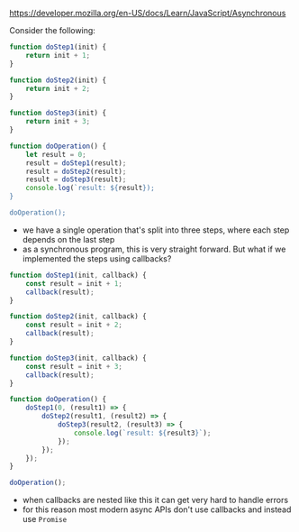 
https://developer.mozilla.org/en-US/docs/Learn/JavaScript/Asynchronous

Consider the following:
```javascript
function doStep1(init) {
	return init + 1;
}

function doStep2(init) {
	return init + 2;
}

function doStep3(init) {
	return init + 3;
}

function doOperation() {
	let result = 0;
	result = doStep1(result);
	result = doStep2(result);
	result = doStep3(result);
	console.log(`result: ${result});
}

doOperation();
```

- we have a single operation that's split into three steps, where each step depends on the last step
- as a synchronous program, this is very straight forward. But what if we implemented the steps using callbacks?

```javascript
function doStep1(init, callback) {
	const result = init + 1;
	callback(result);
}

function doStep2(init, callback) {
	const result = init + 2;
	callback(result);
}

function doStep3(init, callback) {
	const result = init + 3;
	callback(result);
}

function doOperation() {
	doStep1(0, (result1) => {
		doStep2(result1, (result2) => {
			doStep3(result2, (result3) => {
				console.log(`result: ${result3}`);
			});
		});
	});
}

doOperation();
```

- when callbacks are nested like this it can get very hard to handle errors
- for this reason most modern async APIs don't use callbacks and instead use `Promise`